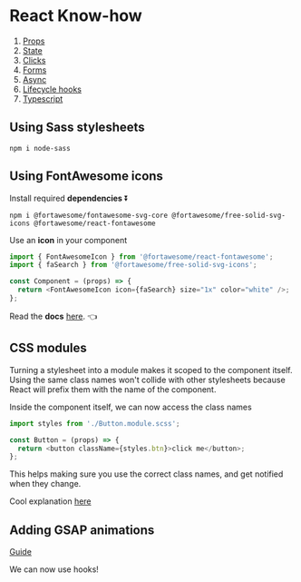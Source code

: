 # React Know-how

1. [Props](https://github.com/vikvikvr/know-how/blob/master/React/Props.md)
2. [State](https://github.com/vikvikvr/know-how/blob/master/React/State.md)
3. [Clicks](https://github.com/vikvikvr/know-how/blob/master/React/Clicks.md)
4. [Forms](https://github.com/vikvikvr/know-how/blob/master/React/Forms.md)
5. [Async](https://github.com/vikvikvr/know-how/blob/master/React/Async.md)
6. [Lifecycle hooks](https://github.com/vikvikvr/know-how/blob/master/React/Lifecycle.md)
7. [Typescript](https://github.com/vikvikvr/know-how/blob/master/React/Typescript.md)

## Using Sass stylesheets

`npm i node-sass`

## Using FontAwesome icons

Install required **dependencies** ⏬

`npm i @fortawesome/fontawesome-svg-core @fortawesome/free-solid-svg-icons @fortawesome/react-fontawesome`

Use an **icon** in your component

```ts
import { FontAwesomeIcon } from '@fortawesome/react-fontawesome';
import { faSearch } from '@fortawesome/free-solid-svg-icons';

const Component = (props) => {
  return <FontAwesomeIcon icon={faSearch} size="1x" color="white" />;
};
```

Read the **docs** [here](https://fontawesome.com/v5.15/how-to-use/on-the-web/using-with/react). 👈

## CSS modules

Turning a stylesheet into a module makes it scoped to the component itself. Using the same class names won't collide with other stylesheets because React will prefix them with the name of the component.

Inside the component itself, we can now access the class names

```js
import styles from './Button.module.scss';

const Button = (props) => {
  return <button className={styles.btn}>click me</button>;
};
```

This helps making sure you use the correct class names, and get notified when they change.

Cool explanation [here](https://blog.bitsrc.io/how-to-use-sass-and-css-modules-with-create-react-app-83fa8b805e5e)

## Adding GSAP animations

[Guide](https://greensock.com/react/)

We can now use hooks!
